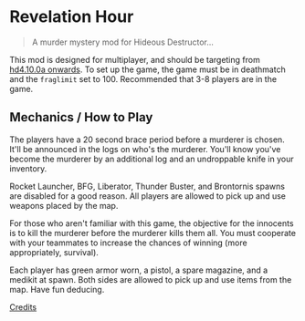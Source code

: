 # Revelation Hour
> A murder mystery mod for Hideous Destructor...

This mod is designed for multiplayer, and should be targeting from [hd4.10.0a onwards](https://codeberg.org/mc776/HideousDestructor/releases). To set up the game, the game must be in deathmatch and the `fraglimit` set to 100. Recommended that 3-8 players are in the game.

## Mechanics / How to Play
The players have a 20 second brace period before a murderer is chosen. It'll be announced in the logs on who's the murderer. You'll know you've become the murderer by an additional log and an undroppable knife in your inventory.

Rocket Launcher, BFG, Liberator, Thunder Buster, and Brontornis spawns are disabled for a good reason. All players are allowed to pick up and use weapons placed by the map.

For those who aren't familiar with this game, the objective for the innocents is to kill the murderer before the murderer kills them all.
You must cooperate with your teammates to increase the chances of winning (more appropriately, survival).

Each player has green armor worn, a pistol, a spare magazine, and a medikit at spawn.
Both sides are allowed to pick up and use items from the map. Have fun deducing.

[Credits](https://github.com/Renegade4339/HDRevelationHour/blob/main/credits.txt)
